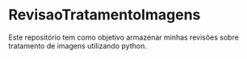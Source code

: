 # RevisaoTratamentoImagens
Este repositório tem como  objetivo armazenar minhas revisões sobre tratamento de imagens utilizando python. 
